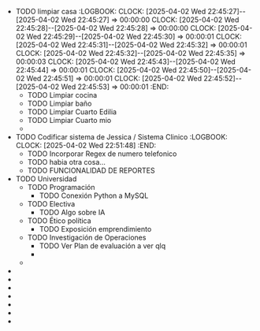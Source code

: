 - TODO limpiar casa
  :LOGBOOK:
  CLOCK: [2025-04-02 Wed 22:45:27]--[2025-04-02 Wed 22:45:27] =>  00:00:00
  CLOCK: [2025-04-02 Wed 22:45:28]--[2025-04-02 Wed 22:45:28] =>  00:00:00
  CLOCK: [2025-04-02 Wed 22:45:29]--[2025-04-02 Wed 22:45:30] =>  00:00:01
  CLOCK: [2025-04-02 Wed 22:45:31]--[2025-04-02 Wed 22:45:32] =>  00:00:01
  CLOCK: [2025-04-02 Wed 22:45:32]--[2025-04-02 Wed 22:45:35] =>  00:00:03
  CLOCK: [2025-04-02 Wed 22:45:43]--[2025-04-02 Wed 22:45:44] =>  00:00:01
  CLOCK: [2025-04-02 Wed 22:45:50]--[2025-04-02 Wed 22:45:51] =>  00:00:01
  CLOCK: [2025-04-02 Wed 22:45:52]--[2025-04-02 Wed 22:45:53] =>  00:00:01
  :END:
	- TODO Limpiar cocina
	- TODO Limpiar baño
	- TODO Limpiar Cuarto Edilia
	- TODO Limpiar Cuarto mio
	-
- TODO Codificar sistema de Jessica / Sistema Clinico
  :LOGBOOK:
  CLOCK: [2025-04-02 Wed 22:51:48]
  :END:
	- TODO Incorporar Regex de numero telefonico
	- TODO habia otra cosa...
	- TODO FUNCIONALIDAD DE REPORTES
- TODO Universidad
	- TODO Programación
		- TODO Conexión Python a MySQL
	- TODO Electiva
		- TODO Algo sobre IA
	- TODO Ético política
		- TODO Exposición emprendimiento
	- TODO Investigación de Operaciones
		- TODO Ver Plan de evaluación a ver qlq
		-
	-
-
-
-
-
-
-
-